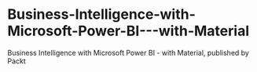 


# Business-Intelligence-with-Microsoft-Power-BI---with-Material
Business Intelligence with Microsoft Power BI - with Material, published by Packt
